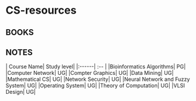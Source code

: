 # CS-resources
<h2>BOOKS</h2>
<h2>NOTES</h2>
| Course Name| Study level|
|:------| :-- |
|Bioinformatics Algorithms| PG|
|Computer Network| UG|
|Compter Graphics| UG|
|Data Mining| UG|
|Mathematical CS| UG|
|Network Security| UG|
|Neural Network and Fuzzy System| UG|
|Operating System| UG|
|Theory of Computation| UG|
|VLSI Design| UG|

